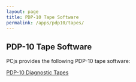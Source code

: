 ```yaml
---
layout: page
title: PDP-10 Tape Software
permalink: /apps/pdp10/tapes/
---
```


PDP-10 Tape Software
--------------------

PCjs provides the following PDP-10 tape software:

[PDP-10 Diagnostic Tapes](diags/)
